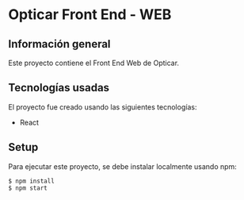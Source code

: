 # Opticar Front End - WEB

## Información general

Este proyecto contiene el Front End Web de Opticar.

## Tecnologías usadas

El proyecto fue creado usando las siguientes tecnologías:
* React

## Setup

Para ejecutar este proyecto, se debe instalar localmente usando npm:

```
$ npm install
$ npm start
```
